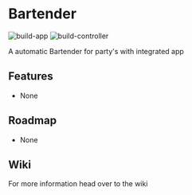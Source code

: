 # Bartender

![build-app](https://github.com/Warlord3/Bartender/workflows/app_build/badge.svg)
![build-controller](https://github.com/Warlord3/Bartender/workflows/controller_build/badge.svg)

A automatic Bartender for party's with integrated app

## Features
- None

## Roadmap
- None

## Wiki
For more information head over to the wiki

